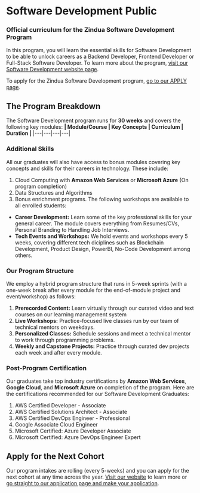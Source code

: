 # Software Development Public
### Official curriculum for the Zindua Software Development Program
In this program, you will learn the essential skills for Software Development to be able to unlock careers as a Backend Developer, Frontend Developer or Full-Stack Software Developer. To learn more about the program, [visit our Software Development website page](https://zinduaschool.com/programs/software-development-bootcamp/).

To apply for the Zindua Software Development program, [go to our APPLY page](https://zinduaschool.com/apply).

## The Program Breakdown
The Software Development program runs for **30 weeks** and covers the following key modules:
**| Module/Course | Key Concepts | Curriculum | Duration |**
|---|---|---|---|

### Additional Skills
All our graduates will also have access to bonus modules covering key concepts and skills for their careers in technology. These include:
1. Cloud Computing with **Amazon Web Services** or **Microsoft Azure** (On program completion)
2. Data Structures and Algorithms
3. Bonus enrichment programs. The following workshops are available to all enrolled students:
  - **Career Development:** Learn some of the key professional skills for your general career. The module covers everything from Resumes/CVs, Personal Branding to Handling Job Interviews. 
  - **Tech Events and Workshops:** We hold events and workshops every 5 weeks, covering different tech diciplines such as Blockchain Development, Product Design, PowerBI, No-Code Development among others.

### Our Program Structure
We employ a hybrid program structure that runs in 5-week sprints (with a one-week break after every module for the end-of-module project and event/workshop) as follows:
1. **Prerecorded Content:** Learn virtually through our curated video and text courses on our learning management system
2. **Live Workshops:** Practice-focused live classes run by our team of technical mentors on weekdays.
3. **Personalized Classes:** Schedule sessions and meet a technical mentor to work through programming problems.
4. **Weekly and Capstone Projects:** Practice through curated dev projects each week and after every module.

### Post-Program Certification
Our graduates take top industry certifications by **Amazon Web Services**, **Google Cloud**, and **Microsoft Azure** on completion of the program. Here are the certifications recommended for our Software Development Graduates:
1. AWS Certified Developer - Associate
2. AWS Certified Solutions Architect - Associate
3. AWS Certified DevOps Engineer - Professional
4. Google Associate Cloud Engineer
5. Microsoft Certified: Azure Developer Associate
6. Microsoft Certified: Azure DevOps Engineer Expert

## Apply for the Next Cohort
Our program intakes are rolling (every 5-weeks) and you can apply for the next cohort at any time across the year. [Visit our website](https://zinduaschool.com) to learn more or [go straight to our application page and make your application](https://zinduaschool.com/apply).
